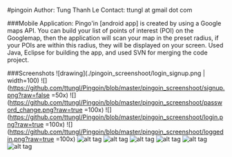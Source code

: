 #pingoin
    Author: Tung Thanh Le
    Contact: ttungl at gmail dot com
    
###Mobile Application: 
Pingo'in [android app] is created by using a Google maps API. You can build your list of points of interest (POI) on the Googlemap, then the application will scan your map in the preset radius, if your POIs are within this radius, they will be displayed on your screen. Used Java, Eclipse for building the app, and used SVN for merging the code project.

###Screenshots
![drawing](./pingoin_screenshoot/login_signup.png | width=100)
![](https://github.com/ttungl/Pingoin/blob/master/pingoin_screenshoot/signup.png?raw=false =50x)
![](https://github.com/ttungl/Pingoin/blob/master/pingoin_screenshoot/password_change.png?raw=true =100x)
![](https://github.com/ttungl/Pingoin/blob/master/pingoin_screenshoot/login.png?raw=true =100x)
![](https://github.com/ttungl/Pingoin/blob/master/pingoin_screenshoot/loggedin.png?raw=true =100x)
![alt tag](https://github.com/ttungl/Pingoin/blob/master/pingoin_screenshoot/currentLocZoom.png?raw=true)
![alt tag](https://github.com/ttungl/Pingoin/blob/master/pingoin_screenshoot/add_Peter.png?raw=true)
![alt tag](https://github.com/ttungl/Pingoin/blob/master/pingoin_screenshoot/Peter.png?raw=true)
![alt tag](https://github.com/ttungl/Pingoin/blob/master/pingoin_screenshoot/add_Tom.png?raw=true)
![alt tag](https://github.com/ttungl/Pingoin/blob/master/pingoin_screenshoot/Peter_Tom.png?raw=true)
![alt tag](https://github.com/ttungl/Pingoin/blob/master/pingoin_screenshoot/radius_CurrentRange.png?raw=true)
